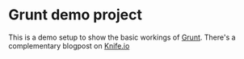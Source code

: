 # Grunt demo project

This is a demo setup to show the basic workings of [Grunt](http://gruntjs.com). There's a complementary blogpost on [Knife.io](http://knife.io)